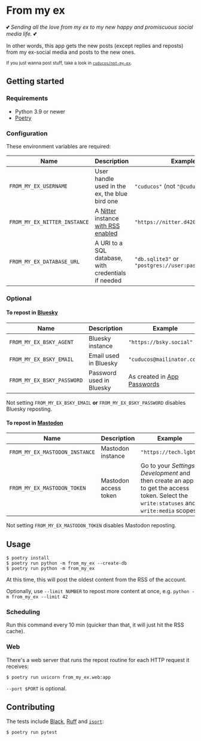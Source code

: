 # From my ex

💕 _Sending all the love from my ex to my new happy and promiscuous social media life._ 💕

In other words, this app gets the new posts (except replies and reposts) from my ex-social media and posts to the new ones.

<small>If you just wanna post stuff, take a look in [`cuducos/not-my-ex`](https://github.com/cuducos/not-my-ex).</small>

## Getting started

### Requirements

* Python 3.9 or newer
* [Poetry](https://python-poetry.org)

### Configuration

These environment variables are required:

| Name | Description | Example |
|---|---|---|
| `FROM_MY_EX_USERNAME` | User handle used in the ex, the blue bird one | `"cuducos"` (not `"@cuducos"`) |
| `FROM_MY_EX_NITTER_INSTANCE` | A [Nitter](https://nitter.net/) instance [with RSS enabled](https://github.com/zedeus/nitter/wiki/Instances) | `"https://nitter.d420.de"` |
| `FROM_MY_EX_DATABASE_URL` | A URI to a SQL database, with credentials if needed | `"db.sqlite3"` or `"postgres://user:pass@server/db"` |

### Optional

#### To repost in [Bluesky](https://bsky.app)

| Name | Description | Example | Default value |
|---|---|---|---|
| `FROM_MY_EX_BSKY_AGENT` | Bluesky instance | `"https://bsky.social"` | `"https://bsky.social"` |
| `FROM_MY_EX_BSKY_EMAIL` | Email used in Bluesky | `"cuducos@mailinator.com"` | `None` |
| `FROM_MY_EX_BSKY_PASSWORD` | Password used in Bluesky | As created in [App Passwords](https://bsky.app/settings/app-passwords) | `None` |

Not setting `FROM_MY_EX_BSKY_EMAIL` **or** `FROM_MY_EX_BSKY_PASSWORD` disables Bluesky reposting.

#### To repost in [Mastodon](https://joinmastodon.org/)

| Name | Description | Example | Default value |
|---|---|---|---|
| `FROM_MY_EX_MASTODON_INSTANCE` | Mastodon instance | `"https://tech.lgbt"` | `"https://mastodon.social"` |
| `FROM_MY_EX_MASTODON_TOKEN` | Mastodon access token | Go to your _Settings_, _Development_ and then create an app to get the access token. Select the `write:statuses` and `write:media` scopes. | `None` |

Not setting `FROM_MY_EX_MASTODON_TOKEN` disables Mastodon reposting.

## Usage

```console
$ poetry install
$ poetry run python -m from_my_ex --create-db
$ poetry run python -m from_my_ex
```

At this time, this will post the oldest content from the RSS of the account.

Optionally, use `--limit NUMBER` to repost more content at once, e.g. `python -m from_my_ex --limit 42`

### Scheduling

Run this command every 10 min (quicker than that, it will just hit the RSS cache).

### Web

There's a web server that runs the repost routine for each HTTP request it receives:

```console
$ poetry run uvicorn from_my_ex.web:app
```

`--port $PORT` is optional.

## Contributing

The tests include [Black](https://black.readthedocs.io/en/stable/), [Ruff](https://docs.astral.sh/ruff/) and [`isort`](https://pycqa.github.io/isort/):

```console
$ poetry run pytest
```
